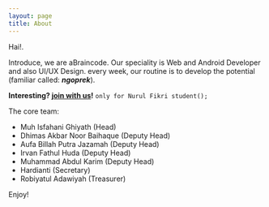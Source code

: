 ```yaml
---
layout: page
title: About
---
```


Hai!.

Introduce, we are aBraincode. Our speciality is Web and Android Developer and also UI/UX Design. every week, our routine is to develop the potential (familiar called: ___ngoprek___).

**Interesting?  <a href="#">join with us</a>!**
`only for Nurul Fikri student();`

The core team:

- Muh Isfahani Ghiyath (Head)
- Dhimas Akbar Noor Baihaque (Deputy Head)
- Aufa Billah Putra Jazamah (Deputy Head)
- Irvan Fathul Huda (Deputy Head)
- Muhammad Abdul Karim (Deputy Head)
- Hardianti (Secretary)
- Robiyatul Adawiyah (Treasurer)


Enjoy!
